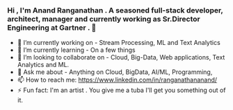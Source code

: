 ### Hi , I'm Anand Ranganathan . A seasoned full-stack developer, architect, manager and currently working as Sr.Director Engineering at Gartner . 👋

<!--
**anandr781/anandr781** is a ✨ _special_ ✨ repository because its `README.md` (this file) appears on your GitHub profile.
-->

- 🔭 I’m currently working on - Stream Processing, ML and Text Analytics
- 🌱 I’m currently learning - On a few things 
- 👯 I’m looking to collaborate on - Cloud, Big-Data, Web applications, Text Analytics and ML. 
- 💬 Ask me about - Anything on Cloud, BigData, AI/ML, Programming, 
- 📫 How to reach me: https://www.linkedin.com/in/ranganathananand/
- ⚡ Fun fact: I'm an artist . You give me a tuba I'll get you something out of it.

